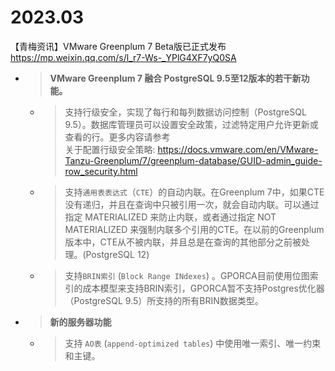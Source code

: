 
# 2023.03

【青梅资讯】VMware Greenplum 7 Beta版已正式发布 https://mp.weixin.qq.com/s/l_r7-Ws-_YPlG4XF7yQ0SA
- > **VMware Greenplum 7 融合 PostgreSQL 9.5至12版本的若干新功能。**
  * > 支持行级安全，实现了每行和每列数据访问控制（PostgreSQL 9.5）。数据库管理员可以设置安全政策，过滤特定用户允许更新或查看的行。更多内容请参考 <br> 关于配置行级安全策略: https://docs.vmware.com/en/VMware-Tanzu-Greenplum/7/greenplum-database/GUID-admin_guide-row_security.html
  * > 支持`通用表表达式`（`CTE`）的自动内联。在Greenplum 7中，如果CTE没有递归，并且在查询中只被引用一次，就会自动内联。可以通过指定 MATERIALIZED 来防止内联，或者通过指定 NOT MATERIALIZED 来强制内联多个引用的CTE。在以前的Greenplum版本中，CTE从不被内联，并且总是在查询的其他部分之前被处理。(PostgreSQL 12) 
  * > 支持`BRIN索引` (`Block Range INdexes`)  。GPORCA目前使用位图索引的成本模型来支持BRIN索引，GPORCA暂不支持Postgres优化器（PostgreSQL 9.5）所支持的所有BRIN数据类型。 
- > **新的服务器功能**
  * > 支持 `AO表` (`append-optimized tables`) 中使用唯一索引、唯一约束和主键。
